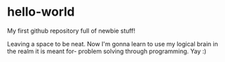 # hello-world
My first github repository full of newbie stuff!

Leaving a space to be neat. Now I'm gonna learn to use my logical brain in the realm it is meant for- problem solving through programming. Yay :)
